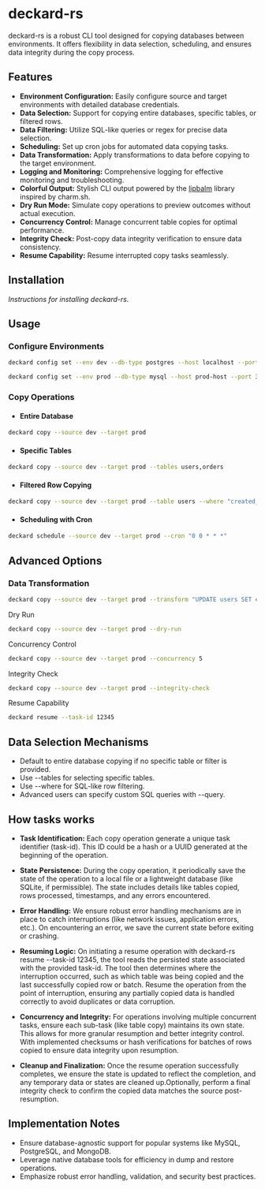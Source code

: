 # deckard-rs

deckard-rs is a robust CLI tool designed for copying databases between environments. It offers flexibility in data selection, scheduling, and ensures data integrity during the copy process.

## Features

- **Environment Configuration:** Easily configure source and target environments with detailed database credentials.
- **Data Selection:** Support for copying entire databases, specific tables, or filtered rows.
- **Data Filtering:** Utilize SQL-like queries or regex for precise data selection.
- **Scheduling:** Set up cron jobs for automated data copying tasks.
- **Data Transformation:** Apply transformations to data before copying to the target environment.
- **Logging and Monitoring:** Comprehensive logging for effective monitoring and troubleshooting.
- **Colorful Output:** Stylish CLI output powered by the [lipbalm](https://crates.io/crates/lipbalm) library inspired by charm.sh.
- **Dry Run Mode:** Simulate copy operations to preview outcomes without actual execution.
- **Concurrency Control:** Manage concurrent table copies for optimal performance.
- **Integrity Check:** Post-copy data integrity verification to ensure data consistency.
- **Resume Capability:** Resume interrupted copy tasks seamlessly.

## Installation
*Instructions for installing deckard-rs.*

## Usage
### Configure Environments
```bash
deckard config set --env dev --db-type postgres --host localhost --port 5432 --user dev_user --password dev_pass

deckard config set --env prod --db-type mysql --host prod-host --port 3306 --user prod_user --password prod_pass
```

### Copy Operations
- #### Entire Database

```bash
deckard copy --source dev --target prod
```

- #### Specific Tables

```bash
deckard copy --source dev --target prod --tables users,orders
```

- #### Filtered Row Copying

```bash
deckard copy --source dev --target prod --table users --where "created_at > '2023-01-01'"
```

- #### Scheduling with Cron

```bash
deckard schedule --source dev --target prod --cron "0 0 * * *"
```

## Advanced Options
### Data Transformation

```bash
deckard copy --source dev --target prod --transform "UPDATE users SET email = CONCAT('dev_', email)"
```

Dry Run

```bash
deckard copy --source dev --target prod --dry-run
```

Concurrency Control

```bash
deckard copy --source dev --target prod --concurrency 5
```

Integrity Check

```bash
deckard copy --source dev --target prod --integrity-check
```

Resume Capability

```bash
deckard resume --task-id 12345
```

## Data Selection Mechanisms

- Default to entire database copying if no specific table or filter is provided.
- Use --tables for selecting specific tables.
- Use --where for SQL-like row filtering.
- Advanced users can specify custom SQL queries with --query.

## How tasks works

- **Task Identification:** Each copy operation generate a unique task identifier (task-id). This ID could be a hash or a UUID generated at the beginning of the operation.

- **State Persistence:** During the copy operation, it periodically save the state of the operation to a local file or a lightweight database (like SQLite, if permissible). The state includes details like tables copied, rows processed, timestamps, and any errors encountered.

- **Error Handling:** We ensure robust error handling mechanisms are in place to catch interruptions (like network issues, application errors, etc.). On encountering an error, we save the current state before exiting or crashing.

- **Resuming Logic:** On initiating a resume operation with deckard-rs resume --task-id 12345, the tool reads the persisted state associated with the provided task-id.
The tool then determines where the interruption occurred, such as which table was being copied and the last successfully copied row or batch.
Resume the operation from the point of interruption, ensuring any partially copied data is handled correctly to avoid duplicates or data corruption.

- **Concurrency and Integrity:** For operations involving multiple concurrent tasks, ensure each sub-task (like table copy) maintains its own state. This allows for more granular resumption and better integrity control. With implemented checksums or hash verifications for batches of rows copied to ensure data integrity upon resumption.

- **Cleanup and Finalization:** Once the resume operation successfully completes, we ensure the state is updated to reflect the completion, and any temporary data or states are cleaned up.Optionally, perform a final integrity check to confirm the copied data matches the source post-resumption.

## Implementation Notes
- Ensure database-agnostic support for popular systems like MySQL, PostgreSQL, and MongoDB.
- Leverage native database tools for efficiency in dump and restore operations.
- Emphasize robust error handling, validation, and security best practices.
